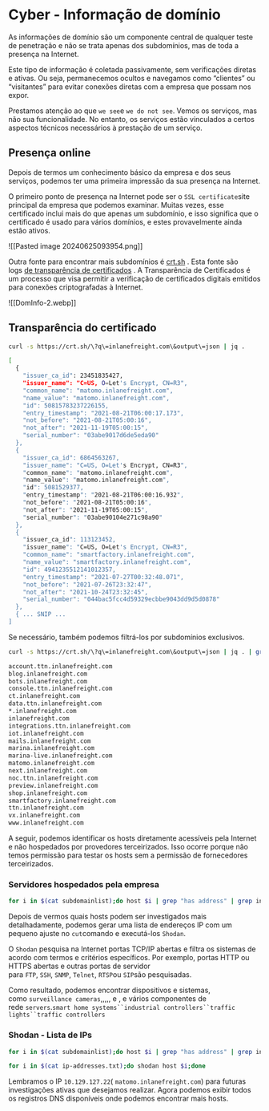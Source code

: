 # Cyber - Informação de domínio

As informações de domínio são um componente central de qualquer teste de penetração e não se trata apenas dos subdomínios, mas de toda a presença na Internet.

Este tipo de informação é coletada passivamente, sem verificações diretas e ativas.
Ou seja, permanecemos ocultos e navegamos como “clientes” ou “visitantes” para evitar conexões diretas com a empresa que possam nos expor.

Prestamos atenção ao que `we see`e `we do not see`. Vemos os serviços, mas não sua funcionalidade. No entanto, os serviços estão vinculados a certos aspectos técnicos necessários à prestação de um serviço.

## Presença online

Depois de termos um conhecimento básico da empresa e dos seus serviços, podemos ter uma primeira impressão da sua presença na Internet.

O primeiro ponto de presença na Internet pode ser o `SSL certificate`site principal da empresa que podemos examinar.
Muitas vezes, esse certificado inclui mais do que apenas um subdomínio, e isso significa que o certificado é usado para vários domínios, e estes provavelmente ainda estão ativos.

![[Pasted image 20240625093954.png]]

Outra fonte para encontrar mais subdomínios é [crt.sh](https://crt.sh/) . Esta fonte são logs [de transparência de certificados](https://en.wikipedia.org/wiki/Certificate_Transparency) . A Transparência de Certificados é um processo que visa permitir a verificação de certificados digitais emitidos para conexões criptografadas à Internet.

![[DomInfo-2.webp]]

## Transparência do certificado

```bash
curl -s https://crt.sh/\?q\=inlanefreight.com\&output\=json | jq .

[
  {
    "issuer_ca_id": 23451835427,
    "issuer_name": "C=US, O=Let's Encrypt, CN=R3",
    "common_name": "matomo.inlanefreight.com",
    "name_value": "matomo.inlanefreight.com",
    "id": 50815783237226155,
    "entry_timestamp": "2021-08-21T06:00:17.173",
    "not_before": "2021-08-21T05:00:16",
    "not_after": "2021-11-19T05:00:15",
    "serial_number": "03abe9017d6de5eda90"
  },
  {
    "issuer_ca_id": 6864563267,
    "issuer_name": "C=US, O=Let's Encrypt, CN=R3",
    "common_name": "matomo.inlanefreight.com",
    "name_value": "matomo.inlanefreight.com",
    "id": 5081529377,
    "entry_timestamp": "2021-08-21T06:00:16.932",
    "not_before": "2021-08-21T05:00:16",
    "not_after": "2021-11-19T05:00:15",
    "serial_number": "03abe90104e271c98a90"
  },
  {
    "issuer_ca_id": 113123452,
    "issuer_name": "C=US, O=Let's Encrypt, CN=R3",
    "common_name": "smartfactory.inlanefreight.com",
    "name_value": "smartfactory.inlanefreight.com",
    "id": 4941235512141012357,
    "entry_timestamp": "2021-07-27T00:32:48.071",
    "not_before": "2021-07-26T23:32:47",
    "not_after": "2021-10-24T23:32:45",
    "serial_number": "044bac5fcc4d59329ecbbe9043dd9d5d0878"
  },
  { ... SNIP ...
]
```

Se necessário, também podemos filtrá-los por subdomínios exclusivos.

```bash
curl -s https://crt.sh/\?q\=inlanefreight.com\&output\=json | jq . | grep name | cut -d":" -f2 | grep -v "CN=" | cut -d'"' -f2 | awk '{gsub(/\\n/,"\n");}1;' | sort -u

account.ttn.inlanefreight.com
blog.inlanefreight.com
bots.inlanefreight.com
console.ttn.inlanefreight.com
ct.inlanefreight.com
data.ttn.inlanefreight.com
*.inlanefreight.com
inlanefreight.com
integrations.ttn.inlanefreight.com
iot.inlanefreight.com
mails.inlanefreight.com
marina.inlanefreight.com
marina-live.inlanefreight.com
matomo.inlanefreight.com
next.inlanefreight.com
noc.ttn.inlanefreight.com
preview.inlanefreight.com
shop.inlanefreight.com
smartfactory.inlanefreight.com
ttn.inlanefreight.com
vx.inlanefreight.com
www.inlanefreight.com
```

A seguir, podemos identificar os hosts diretamente acessíveis pela Internet e não hospedados por provedores terceirizados. Isso ocorre porque não temos permissão para testar os hosts sem a permissão de fornecedores terceirizados.

### Servidores hospedados pela empresa

```bash
for i in $(cat subdomainlist);do host $i | grep "has address" | grep inlanefreight.com | cut -d" " -f1,4;done
```

Depois de vermos quais hosts podem ser investigados mais detalhadamente, podemos gerar uma lista de endereços IP com um pequeno ajuste no `cut`comando e executá-los `Shodan`.

O `Shodan` pesquisa na Internet portas TCP/IP abertas e filtra os sistemas de acordo com termos e critérios específicos. Por exemplo, portas HTTP ou HTTPS abertas e outras portas de servidor para `FTP`, `SSH`, `SNMP`, `Telnet`, `RTSP`ou `SIP`são pesquisadas.

Como resultado, podemos encontrar dispositivos e sistemas, como `surveillance cameras`,,,,, e , e vários componentes de rede `servers`.`smart home systems``industrial controllers``traffic lights``traffic controllers`

### Shodan - Lista de IPs

```bash
for i in $(cat subdomainlist);do host $i | grep "has address" | grep inlanefreight.com | cut -d" " -f4 >> ip-addresses.txt;done
```

```bash
for i in $(cat ip-addresses.txt);do shodan host $i;done
```

Lembramos o IP `10.129.127.22`( `matomo.inlanefreight.com`) para futuras investigações ativas que desejamos realizar. Agora podemos exibir todos os registros DNS disponíveis onde podemos encontrar mais hosts.

























































